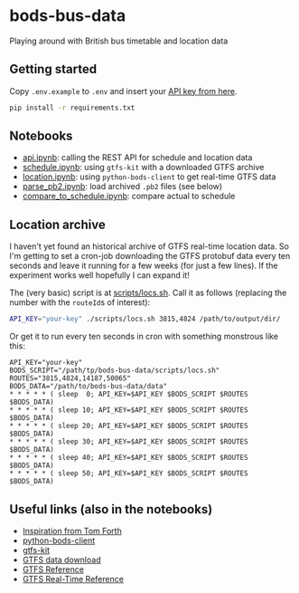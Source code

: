 # bods-bus-data
Playing around with British bus timetable and location data

## Getting started
Copy `.env.example` to `.env` and insert your [API key from here](https://data.bus-data.dft.gov.uk/account/settings/).

```bash
pip install -r requirements.txt
```

## Notebooks
- [api.ipynb](notebooks/api.ipynb): calling the REST API for schedule and location data
- [schedule.ipynb](notebooks/schedule.ipynb): using `gtfs-kit` with a downloaded GTFS archive
- [location.ipynb](notebooks/location.ipynb): using `python-bods-client` to get real-time GTFS data
- [parse_pb2.ipynb](notebooks/parse_pb2.ipynb): load archived `.pb2` files (see below)
- [compare_to_schedule.ipynb](notebooks/compare_to_schedule.ipynb): compare actual to schedule

## Location archive
I haven't yet found an historical archive of GTFS real-time location data.
So I'm getting to set a cron-job downloading the GTFS protobuf data every ten seconds and leave it running for a few weeks (for just a few lines).
If the experiment works well hopefully I can expand it!

The (very basic) script is at [scripts/locs.sh](scripts/locs.sh).
Call it as follows (replacing the number with the `routeId`s of interest):
```bash
API_KEY="your-key" ./scripts/locs.sh 3815,4824 /path/to/output/dir/
```

Or get it to run every ten seconds in cron with something monstrous like this:
```crontab
API_KEY="your-key"
BODS_SCRIPT="/path/tp/bods-bus-data/scripts/locs.sh"
ROUTES="3815,4824,14187,50065"
BODS_DATA="/path/to/bods-bus-data/data"
* * * * * ( sleep  0; API_KEY=$API_KEY $BODS_SCRIPT $ROUTES $BODS_DATA)
* * * * * ( sleep 10; API_KEY=$API_KEY $BODS_SCRIPT $ROUTES $BODS_DATA)
* * * * * ( sleep 20; API_KEY=$API_KEY $BODS_SCRIPT $ROUTES $BODS_DATA)
* * * * * ( sleep 30; API_KEY=$API_KEY $BODS_SCRIPT $ROUTES $BODS_DATA)
* * * * * ( sleep 40; API_KEY=$API_KEY $BODS_SCRIPT $ROUTES $BODS_DATA)
* * * * * ( sleep 50; API_KEY=$API_KEY $BODS_SCRIPT $ROUTES $BODS_DATA)
```

## Useful links (also in the notebooks)
- [Inspiration from Tom Forth](https://www.tomforth.co.uk/toomanybuses/)
- [python-bods-client](https://github.com/ciaranmccormick/python-bods-client)
- [gtfs-kit](https://gitlab.com/mrcagney/gtfs_kit)
- [GTFS data download](https://data.bus-data.dft.gov.uk/timetable/download/)
- [GTFS Reference](https://developers.google.com/transit/gtfs/reference)
- [GTFS Real-Time Reference](https://developers.google.com/transit/gtfs-realtime/reference)
